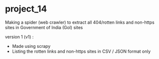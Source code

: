 # project_14
 Making a spider (web crawler) to extract all 404/rotten links and non-https sites in Government of India (GoI) sites
 
 
 version 1 (v1) : 
 - Made using scrapy
 - Listing the rotten links and non-https sites in CSV / JSON format only